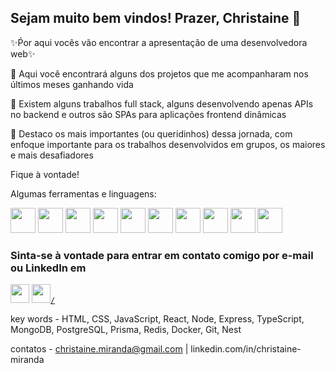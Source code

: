 ## Sejam muito bem vindos! Prazer, Christaine 👋

✨Ṕor aqui vocês vão encontrar a apresentação de uma desenvolvedora web✨



🌱 Aqui você encontrará alguns dos projetos que me acompanharam nos últimos meses ganhando vida



🌱 Existem alguns trabalhos full stack, alguns desenvolvendo apenas APIs no backend e outros são SPAs para aplicações frontend dinâmicas



🌱 Destaco os mais importantes (ou queridinhos) dessa jornada, com enfoque importante para os trabalhos desenvolvidos em grupos, os maiores e mais desafiadores

Fique à vontade!

Algumas ferramentas e linguagens:

<code><img src="https://cdn.jsdelivr.net/gh/devicons/devicon/icons/html5/html5-original-wordmark.svg" height="40"/></code>
<code><img src="https://cdn.jsdelivr.net/gh/devicons/devicon/icons/css3/css3-original-wordmark.svg" height="40"/></code>
<code><img src="https://cdn.jsdelivr.net/gh/devicons/devicon/icons/javascript/javascript-plain.svg" height="40"/></code>
<code><img src="https://cdn.jsdelivr.net/gh/devicons/devicon/icons/react/react-original-wordmark.svg" height="40"/></code>
<code><img src="https://cdn.jsdelivr.net/gh/devicons/devicon/icons/nodejs/nodejs-original-wordmark.svg" height="40"/></code>
<code><img src="https://cdn.jsdelivr.net/gh/devicons/devicon/icons/mongodb/mongodb-original-wordmark.svg" height="40"/></code>
<code><img src="https://cdn.jsdelivr.net/gh/devicons/devicon/icons/postgresql/postgresql-original-wordmark.svg" height="40"/></code>
<code><img src="https://cdn.jsdelivr.net/gh/devicons/devicon/icons/redis/redis-original-wordmark.svg" height="40"/></code>
<code><img src="https://cdn.jsdelivr.net/gh/devicons/devicon/icons/docker/docker-original-wordmark.svg" height="40"/></code>
<code><img src="https://cdn.jsdelivr.net/gh/devicons/devicon/icons/git/git-original-wordmark.svg" height="40" /></code>


### Sinta-se à vontade para entrar em contato comigo por e-mail ou LinkedIn em

<code><a href="mailto: christaine.miranda@gmail.com"/><img src="https://cdn-icons-png.flaticon.com/512/5968/5968534.png" height="30"/></a></code>
<code><a href="https://www.linkedin.com/in/christaine-miranda"><img src="https://cdn-icons-png.flaticon.com/512/174/174857.png" height="30"/>/</a></code>



key words - HTML, CSS, JavaScript, React, Node, Express, TypeScript, MongoDB, PostgreSQL, Prisma, Redis, Docker, Git, Nest

contatos - christaine.miranda@gmail.com | linkedin.com/in/christaine-miranda

          

